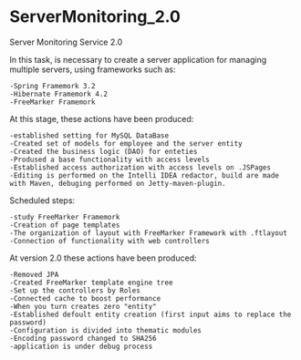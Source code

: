 ServerMonitoring_2.0
====================

Server Monitoring Service 2.0

In this task, is necessary to create a server application for managing multiple servers, using frameworks such as:

    -Spring Framemork 3.2
    -Hibernate Framemork 4.2
    -FreeMarker Framemork

At this stage, these actions have been produced:

    -established setting for MySQL DataBase
    -Created set of models for employee and the server entity
    -Created the business logic (DAO) for enteties
    -Prodused a base functionality with access levels
    -Established access authorization with access levels on .JSPages
    -Editing is performed on the Intelli IDEA redactor, build are made with Maven, debuging performed on Jetty-maven-plugin.

Scheduled steps:

    -study FreeMarker Framemork
    -Creation of page templates
    -The organization of layout with FreeMarker Framework with .ftlayout
    -Connection of functionality with web controllers

At version 2.0 these actions have been produced:

    -Removed JPA
    -Created FreeMarker template engine tree
    -Set up the controllers by Roles
    -Connected cache to boost performance
    -When you turn creates zero "entity"
    -Established defoult entity creation (first input aims to replace the password)
    -Configuration is divided into thematic modules
    -Encoding password changed to SHA256
    -application is under debug process

